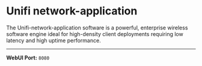 # Unifi network-application

The Unifi-network-application software is a powerful, enterprise wireless software engine ideal for high-density client deployments requiring low latency and high uptime performance.

---

**WebUI Port:** `8080`